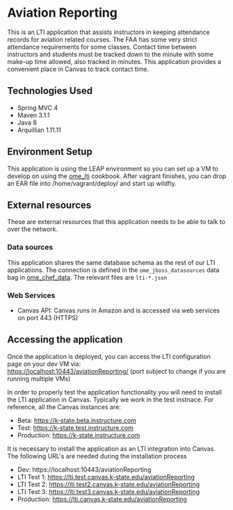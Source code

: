 Aviation Reporting
==========
This is an LTI application that assists instructors in keeping attendance records for aviation related courses. The FAA has some very strict attendance requirements for some classes. Contact time between instructors and students must be tracked down to the minute with some make-up time allowed, also tracked in minutes. This application provides a convenient place in Canvas to track contact time.

Technologies Used
------------
- Spring MVC 4
- Maven 3.1.1
- Java 8
- Arquillian 1.11.11


Environment Setup
------------
This application is using the LEAP environment so you can set up a VM to develop on using the [ome_lti](https://github.com/kstateome/ome_lti) cookbook. After vagrant finishes, you can drop an EAR file into /home/vagrant/deploy/ and start up wildfly.

External resources
------------
These are external resources that this application needs to be able to talk to over the network.

### Data sources
This application shares the same database schema as the rest of our LTI applications. The connection is defined in the `ome_jboss_datasources` data bag in [ome_chef_data](https://github.com/kstateome/ome_chef_data/tree/master/data_bags/ome_jboss_datasources). The relevant files are `lti-*.json`

### Web Services
- Canvas API: Canvas runs in Amazon and is accessed via web services on port 443 (HTTPS)

Accessing the application
------------
Once the application is deployed, you can access the LTI configuration page on your dev VM via:  
[https://localhost:10443/aviationReporting/](https://localhost:10443/aviationReporting/) (port subject to change if you are running multiple VMs)

In order to properly test the application functionality you will need to install the LTI application in Canvas. Typically we work in the test instnace. For reference, all the Canvas instances are:
- Beta: https://k-state.beta.instructure.com
- Test: https://k-state.test.instructure.com
- Production: https://k-state.instructure.com

It is necessary to install the application as an LTI integration into Canvas. The following URL's are needed during the installation process
- Dev: https://localhost:10443/aviationReporting
- LTI Test 1: https://lti.test.canvas.k-state.edu/aviationReporting
- LTI Test 2: https://lti.test2.canvas.k-state.edu/aviationReporting
- LTI Test 3: https://lti.test3.canvas.k-state.edu/aviationReporting
- Production: https://lti.canvas.k-state.edu/aviationReporting
